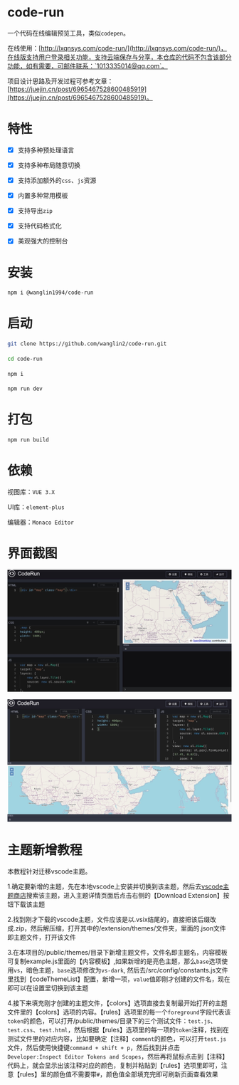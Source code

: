 # code-run

一个代码在线编辑预览工具，类似`codepen`。

在线使用：[http://lxqnsys.com/code-run/](http://lxqnsys.com/code-run/)，在线版支持用户登录相关功能，支持云端保存与分享，本仓库的代码不包含该部分功能，如有需要，可邮件联系：`1013335014@qq.com`。

项目设计思路及开发过程可参考文章：[https://juejin.cn/post/6965467528600485919](https://juejin.cn/post/6965467528600485919)。

# 特性

- [x] 支持多种预处理语言

- [x] 支持多种布局随意切换

- [x] 支持添加额外的`css`、`js`资源

- [x] 内置多种常用模板

- [x] 支持导出`zip`

- [x] 支持代码格式化

- [x] 美观强大的控制台

# 安装

```bash
npm i @wanglin1994/code-run
```

# 启动

```bash
git clone https://github.com/wanglin2/code-run.git

cd code-run

npm i

npm run dev
```

# 打包



```bash
npm run build
```

# 依赖

视图库：`VUE 3.X`

UI库：`element-plus`

编辑器：`Monaco Editor`

# 界面截图

![界面截图1](./assets/Jietu20210830-220337.jpg)

![界面截图2](./assets/Jietu20210830-220311.jpg)

# 主题新增教程

本教程针对迁移vscode主题。

1.确定要新增的主题，先在本地vscode上安装并切换到该主题，然后去[vscode主题商店](https://marketplace.visualstudio.com/search?target=VSCode&category=Themes&sortBy=Installs)搜索该主题，进入主题详情页面后点击右侧的【Download Extension】按钮下载该主题

2.找到刚才下载的vscode主题，文件应该是以.vsix结尾的，直接把该后缀改成.zip，然后解压缩，打开其中的/extension/themes/文件夹，里面的.json文件即主题文件，打开该文件

3.在本项目的/public/themes/目录下新增主题文件，文件名即主题名，内容模板可复制example.js里面的【内容模板】,如果新增的是亮色主题，那么`base`选项使用`vs`，暗色主题，`base`选项修改为`vs-dark`, 然后去/src/config/constants.js文件里找到【codeThemeList】配置，新增一项，`value`值即刚才创建的文件名，现在即可以在设置里切换到该主题

4.接下来填充刚才创建的主题文件，【colors】选项直接去复制最开始打开的主题文件里的【colors】选项的内容。【rules】选项里的每一个`foreground`字段代表该`token`的颜色，可以打开/public/themes/目录下的三个测试文件：`test.js`、`test.css`、`test.html`，然后根据【rules】选项里的每一项的`token`注释，找到在测试文件里的对应内容，比如要确定【注释】`comment`的颜色，可以打开`test.js`文件，然后使用快捷键`command + shift + p`，然后找到并点击`Developer:Inspect Editor Tokens and Scopes`，然后再将鼠标点击到【注释】代码上，就会显示出该注释对应的颜色，复制并粘贴到【rules】选项里即可，注意【rules】里的颜色值不需要带`#`，颜色值全部填充完即可刷新页面查看效果